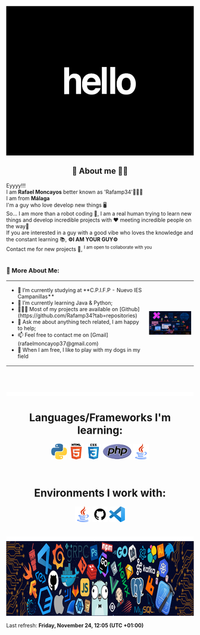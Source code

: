 <img src="./assets/helloworld.gif" alt="Smiley face" width="2000" height="400" align="center">

<!-- Description about me -->
<h2 align="center"> 🤔 About me 👨‍💻 </h2>

Eyyyy!!! <br />
I am <b>Rafael Moncayos</b> better known as 'Rafamp34'🕵🏼‍♂️ <br />
I am from <strong>Málaga</strong><br />
I'm a guy who love develop new things 🖥️ <br />
So... I am more than a robot coding 🤖, I am a real human trying to learn new things and develop incredible projects with ❤️ meeting incredible people on the way🚀<br />
If you are interested in a guy with a good vibe who loves the knowledge and the constant learning 📚, <b>⚙️I AM YOUR GUY⚙️</b> <br />
Contact me for new projects 📨, <sup>I am open to collaborate with you</sup>
<br/><br/> 
### 🧐 More About Me:
<table style="border: none;">
  <tr style="border: none;">
    <td style="border: none;">
      <ul>
        <li>
          🔭 I’m currently studying at **C.P.I.F.P - Nuevo IES Campanillas**
        </li>
        <li>
          🌱 I’m currently learning Java & Python; 
        </li>
        <li>
          👨🏻‍💻 Most of my projects are available on [Github](https://github.com/Rafamp34?tab=repositories)
        </li>
        <li>
          💬 Ask me about anything tech related, I am happy to help;
        </li>
        <li>
          📫 Feel free to contact me on [Gmail](rafaelmoncayop37@gmail.com)
        </li>
        <li>
          🐶 When I am free, I like to play with my dogs in my field
        </li>
    </td>
    <td style="border: none;">
      <img align="right" alt="GIF" src="./assets/tio.gif" width="400"/>
    </td>
  </tr>
</table>
<br><br><br>
<img src="./assets/divisor.gif" alt="Smiley face" width="2000" height="10" align="center">

        
<!-- languajes and skills section -->
<h1 align="center"> Languages/Frameworks I'm learning: </h1>
<p align="center">  
  <code><a href="https://www.python.org/"><img alt="Python" title="Python" src="./assets/python.png" height="42"></a></code>
  <code><a href="https://en.wikipedia.org/wiki/HTML"><img alt="HTML 5" title="HTML 5" src="./assets/html.png" height="42"></a></code>
  <code><a href="https://www.w3.org/Style/CSS/Overview.en.html"><img alt="CSS 3" title="CSS 3" src="./assets/css.png" height="42"></a></code>
  <code><a href="https://www.php.net"><img alt="PHP" title="PHP" src="./assets/php.png" height="42"></a></code>
  <code><a href="https://www.java.com/en/"><img alt="Java" title="Java" src="./assets/java.png" height="42"></a></code>
</p>
<br>

<h1 align="center"> Environments I work with: </h1>
<p align="center">
  <code><a href="https://www.java.com/en/"><img alt="Java" title="Java" src="./assets/java.png" height="42"></a></code>
  <code><a href="https://github.com/"><img alt="GitHub" title="GitHub" src="./assets/github.png" height="42"></a></code>
  <code><a href="https://code.visualstudio.com/"><img alt="Vs code" title="Vs code" src="./assets/vscode.png" height="42"></a></code>
</p>
<br>
<img src="./assets/divisor.gif" alt="Smiley face" width="2000" height="10" align="center">
<br>
<img src="./assets/fotofondo.png" alt="Smiley face" width="2000" height="200" >


<!-- last refresh of readme section -->

Last refresh: <b> Friday, November 24, 12:05 (UTC +01:00)
